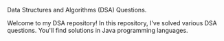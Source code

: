 Data Structures and Algorithms (DSA) Questions.

Welcome to my DSA repository!
In this repository, I've solved various DSA questions. You'll find solutions in Java programming languages.
